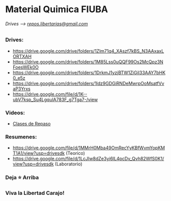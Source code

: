# Material Quimica FIUBA
###### Drives --> repos.libertarias@gmail.com

### Drives:
* https://drive.google.com/drive/folders/1Zlm71q4_XAszf7kBS_N3AAxaxLORTXAH
* https://drive.google.com/drive/folders/1M85Lss0uQQF99Os2McQpz3NFoesWEk0O
* https://drive.google.com/drive/folders/1DrkmJ1yzjBTW1ZiGiI33AAY7bHK0_e5z
* https://drive.google.com/drive/folders/1ldz9GDGiRNDeMwrpOoMsatfVvaP3Yrxs
* https://drive.google.com/file/d/1K--ubV7ksp_Su4LgqulA783F_g7Tga7-/view

### Videos:
* [Clases de Repaso](https://www.youtube.com/playlist?list=PLovUfzQicsXskRSE1RS75mJE6FMVEFapF)

### Resumenes:
* https://drive.google.com/file/d/1MMrH0Mba49OmRecYyKBfWvmYopKMT1A1/view?usp=drivesdk (Teorico)
* https://drive.google.com/file/d/1LcJIw8dZe3yi6lL4pcDv_Qvh82WfS0K1/view?usp=drivesdk (Laboratorio)

### Deja ⭐ Arriba
### Viva la Libertad Carajo!

